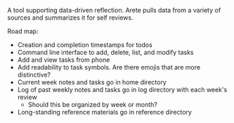 A tool supporting data-driven reflection. Arete pulls data from a variety of sources and summarizes it for self reviews.


Road map:
- Creation and completion timestamps for todos
- Command line interface to add, delete, list, and modify tasks
- Add and view tasks from phone
- Add readability to task symbols. Are there emojis that are more distinctive?
- Current week notes and tasks go in home directory
- Log of past weekly notes and tasks go in log directory with each week's review
    - Should this be organized by week or month?
- Long-standing reference materials go in reference directory
